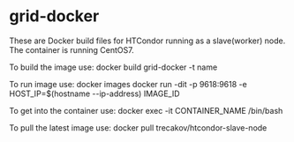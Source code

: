 # grid-docker
These are Docker build files for HTCondor running as a slave(worker) node. The container is running CentOS7.

To build the image use:
docker build grid-docker -t name

To run image use:
docker images 
docker run -dit -p 9618:9618 -e HOST_IP=$(hostname --ip-address) IMAGE_ID

To get into the container use:
docker exec -it CONTAINER_NAME /bin/bash

To pull the latest image use:
docker pull trecakov/htcondor-slave-node

